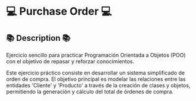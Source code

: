 # 💻 Purchase Order 💻

## 📚 Description 📚
Ejercicio sencillo para practicar Programación Orientada a Objetos (POO) con el objetivo de repasar y reforzar conocimientos.

Este ejercicio práctico consiste en desarrollar un sistema simplificado de orden de compra. El objetivo principal es modelar las relaciones entre las entidades 'Cliente' y 'Producto' a través de la creación de clases y objetos, permitiendo la generación y cálculo del total de órdenes de compra.

